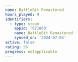 ```yaml
---
name: BattleBit Remastered
hours_played: 9
identifiers:
  - type: steam
    appid: '671860'
    name: BattleBit Remastered
    synced_on: '2024-07-04'
active: false
rating: 56
progress: notapplicable
---
```


